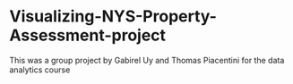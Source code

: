 # Visualizing-NYS-Property-Assessment-project
This was a group project by Gabirel Uy and Thomas Piacentini for the data analytics course 
